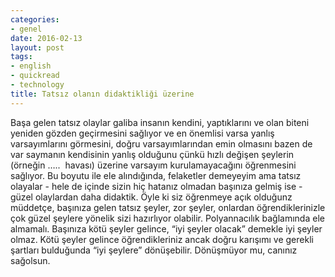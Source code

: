 ```yaml
---
categories:
- genel
date: 2016-02-13
layout: post
tags:
- english
- quickread
- technology
title: Tatsız olanın didaktikliği üzerine
---
```


Başa gelen tatsız olaylar galiba insanın kendini, yaptıklarını ve olan biteni yeniden gözden geçirmesini sağlıyor ve en önemlisi varsa yanlış varsayımlarını görmesini, doğru varsayımlarından emin olmasını bazen de var saymanın kendisinin yanlış olduğunu çünkü hızlı değişen şeylerin (örneğin …..  havası) üzerine varsayım kurulamayacağını öğrenmesini sağlıyor. Bu boyutu ile ele alındığında, felaketler demeyeyim ama tatsız olayalar - hele de içinde sizin hiç hatanız olmadan başınıza gelmiş ise - güzel olaylardan daha didaktik. Öyle ki siz öğrenmeye açık olduğunz müddetçe, başınıza gelen tatsız şeyler, zor şeyler, onlardan öğrendiklerinizle çok güzel şeylere yönelik sizi hazırlıyor olabilir. Polyannacılık bağlamında ele almamalı. Başınıza kötü şeyler gelince, “iyi şeyler olacak” demekle iyi şeyler olmaz. Kötü şeyler gelince öğrendikleriniz ancak doğru karışımı ve gerekli şartları bulduğunda “iyi şeylere” dönüşebilir. Dönüşmüyor mu, canınız sağolsun.
